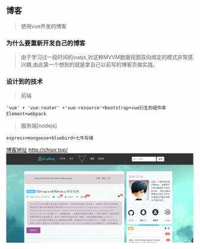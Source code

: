 ﻿## 博客
> 使用vue开发的博客

### 为什么要重新开发自己的博客
> 由于学习过一段时间的vuejs,对这种MVVM数据视图双向绑定的模式非常感兴趣,由此第一个想到的就是拿自己以前写的博客页做实践。

### 设计到的技术
> 前端
```
'vue' + 'vue-router' +'vue-resource'+bootstrap+vue衍生的组件库Element+webpack
```
> 服务端[nodejs]
```
express+mongoose+bluebird+七牛存储
```
 [博客地址](http://chisir.top/) <http://chisir.top/>
![博客截图](https://raw.githubusercontent.com/JQSC/blog-vue/master/public/images/blog.png)